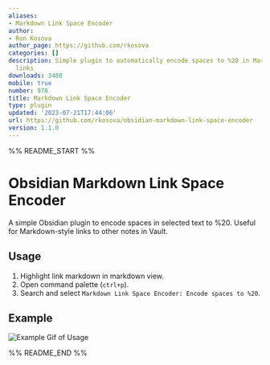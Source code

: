 ```yaml
---
aliases:
- Markdown Link Space Encoder
author:
- Ron Kosova
author_page: https://github.com/rkosova
categories: []
description: Simple plugin to automatically encode spaces to %20 in Markdown-style
  links
downloads: 3480
mobile: true
number: 978
title: Markdown Link Space Encoder
type: plugin
updated: '2023-07-21T17:44:06'
url: https://github.com/rkosova/obsidian-markdown-link-space-encoder
version: 1.1.0
---
```


%% README_START %%

# Obsidian Markdown Link Space Encoder

A simple Obsidian plugin to encode spaces in selected text to %20. Useful for Markdown-style links to other notes in Vault.

## Usage

1. Highlight link markdown in markdown view.
2. Open command palette (`ctrl+p`).
3. Search and select `Markdown Link Space Encoder: Encode spaces to %20`.

## Example

![Example Gif of Usage](https://raw.githubusercontent.com/rkosova/obsidian-markdown-link-space-encoder/HEAD/img/example.gif)


%% README_END %%